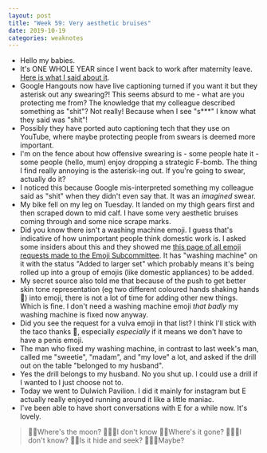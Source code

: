 ```yaml
---
layout: post
title: "Week 59: Very aesthetic bruises"
date: 2019-10-19
categories: weaknotes
---
```

* Hello my babies.
* It's ONE WHOLE YEAR since I went back to work after maternity leave. [Here is what I said about it](https://alicebartlett.co.uk/blog/weaknotes-7).
* Google Hangouts now have live captioning turned if you want it but they asterisk out any swearing?! This seems absurd to me - what are you protecting me from? The knowledge that my colleague described something as "shit"? Not really! Because when I see "s***" I know what they said was "shit"!
* Possibly they have ported auto captioning tech that they use on YouTube, where maybe protecting people from swears is deemed more important.
* I'm on the fence about how offensive swearing is - some people hate it - some people (hello, mum) enjoy dropping a strategic F-bomb. The thing I find really annoying is the asterisk-ing out. If you're going to swear, actually do it?
* I noticed this because Google mis-interpreted something my colleague said as "shit" when they didn't even say that. It was an _imagined_ swear.
* My bike fell on my leg on Tuesday. It landed on my thigh gears first and then scraped down to mid calf. I have some very aesthetic bruises coming through and some nice scrape marks.
* Did you know there isn't a washing machine emoji. I guess that's indicative of how unimportant people think domestic work is. I asked some insiders about this and they showed me [this page of all emoji requests made to the Emoji Subcommittee](https://unicode.org/emoji/emoji-requests.html). It has "washing machine" on it with the status "Added to larger set" which probably means it's being rolled up into a group of emojis (like domestic appliances) to be added.
* My secret source also told me that because of the push to get better skin tone representation (eg two different coloured hands shaking hands 🤝) into emoji, there is not a lot of time for adding other new things. Which is fine. I don't need a washing machine emoji _that badly_ my washing machine is fixed now anyway.
* Did you see the request for a vulva emoji in that list? I think I'll stick with the taco thanks 🌮, especially _especially_ if it means we don't have to have a penis emoji.
* The man who fixed my washing machine, in contrast to last week's man, called me "sweetie", "madam", and "my love" a lot, and asked if the drill out on the table "belonged to my husband".
* Yes the drill belongs to my husband. No you shut up. I could use a drill if I wanted to I just choose not to.
* Today we went to Dulwich Pavilion. I did it mainly for instagram but E actually really enjoyed running around it like a little maniac.
* I've been able to have short conversations with E for a while now. It's lovely.
> 👶🏼Where's the moon?
> 🤷🏻‍♀️I don't know
> 👶🏼Where's it gone?
> 🤷🏻‍♀️I don't know?
> 👶🏼Is it hide and seek?
> 🤷🏻‍♀️Maybe?

